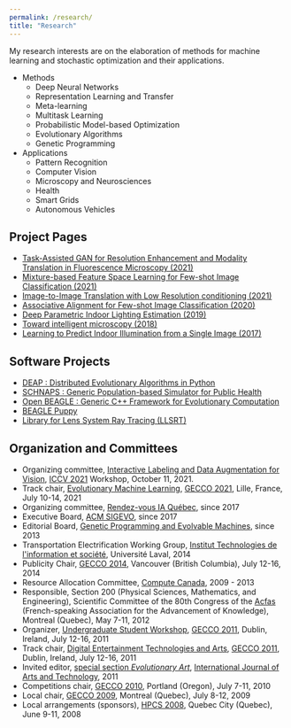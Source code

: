 ```yaml
---
permalink: /research/
title: "Research"
---
```


My research interests are on the elaboration of methods for machine learning and stochastic optimization and their applications.

- Methods
    - Deep Neural Networks
    - Representation Learning and Transfer
    - Meta-learning
    - Multitask Learning
    - Probabilistic Model-based Optimization
    - Evolutionary Algorithms
    - Genetic Programming
- Applications
    - Pattern Recognition
    - Computer Vision
    - Microscopy and Neurosciences
    - Health
    - Smart Grids
    - Autonomous Vehicles

## Project Pages

- [Task-Assisted GAN for Resolution Enhancement and Modality Translation in Fluorescence Microscopy (2021)](https://s3.valeria.science/flclab-tagan/index.html)
- [Mixture-based Feature Space Learning for Few-shot Image Classification (2021)](https://lvsn.github.io/MixtFSL/)
- [Image-to-Image Translation with Low Resolution conditioning (2021)](https://github.com/Medabid1/I2I-LR)
- [Associative Alignment for Few-shot Image Classification (2020)](https://lvsn.github.io/associative-alignment/)
- [Deep Parametric Indoor Lighting Estimation (2019)](https://lvsn.github.io/deepparametric/)
- [Toward intelligent microscopy (2018)](https://lvsn.github.io/optimnanoscopy/)
- [Learning to Predict Indoor Illumination from a Single Image (2017)](http://vision.gel.ulaval.ca/~jflalonde/publications/projects/deepIndoorLight/index.html)

## Software Projects

- [DEAP : Distributed Evolutionary Algorithms in Python](https://github.com/deap/deap)
- [SCHNAPS : Generic Population-based Simulator for Public Health](https://github.com/audurand/schnaps)
- [Open BEAGLE : Generic C++ Framework for Evolutionary Computation](https://github.com/chgagne/beagle)
- [BEAGLE Puppy](https://code.google.com/archive/p/beagle/wikis/Puppy.wiki)
- [Library for Lens System Ray Tracing (LLSRT)](http://w3.gel.ulaval.ca/~cgagne/llsrt/)


## Organization and Committees

- Organizing committee, [Interactive Labeling and Data Augmentation for Vision](https://ildav-workshop.github.io/), [ICCV 2021](http://iccv2021.thecvf.com/) Workshop, October 11, 2021.
- Track chair, [Evolutionary Machine Learning](https://gecco-2021.sigevo.org/Tracks#EML%20-%20Evolutionary%20Machine%20Learning), [GECCO 2021](https://gecco-2021.sigevo.org/HomePage), Lille, France, July 10-14, 2021
- Organizing committee, [Rendez-vous IA Québec](https://www.itis.ulaval.ca/cms/site/itis/rviaqc), since 2017
- Executive Board, [ACM SIGEVO](http://sig.sigevo.org/index.html), since 2017
- Editorial Board, [Genetic Programming and Evolvable Machines](http://www.springer.com/computer/ai/journal/10710), since 2013
- Transportation Electrification Working Group, [Institut Technologies de l'information et société](https://www.itis.ulaval.ca), Université Laval, 2014
- Publicity Chair, [GECCO 2014](http://www.sigevo.org/gecco-2014/), Vancouver (British Columbia), July 12-16, 2014
- Resource Allocation Committee, [Compute Canada](https://computecanada.ca), 2009 - 2013
- Responsible, Section 200 (Physical Sciences, Mathematics, and Engineering), Scientific Committee of the 80th Congress of the [Acfas](http://www.acfas.ca) (French-speaking Association for the Advancement of Knowledge), Montreal (Quebec), May 7-11, 2012
- Organizer, [Undergraduate Student Workshop](usw-gecco2011.html), [GECCO 2011](http://www.sigevo.org/gecco-2011), Dublin, Ireland, July 12-16, 2011
- Track chair, [Digital Entertainment Technologies and Arts](http://www.sigevo.org/gecco-2011/organizers-tracks.html#det), [GECCO 2011](http://www.sigevo.org/gecco-2011), Dublin, Ireland, July 12-16, 2011
- Invited editor, [special section *Evolutionary Art*]((http://www.inderscience.com/info/inarticletoc.php?jcode=ijart&year=2015&vol=8&issue=2)), [International Journal of Arts and Technology](http://www.inderscience.com/ijart), 2011
- Competitions chair, [GECCO 2010](http://www.sigevo.org/gecco-2010), Portland (Oregon), July 7-11, 2010
- Local chair, [GECCO 2009](http://www.sigevo.org/gecco-2009), Montreal (Quebec), July 8-12, 2009
- Local arrangements (sponsors), [HPCS 2008](http://www.hpcs2008.org), Quebec City (Quebec), June 9-11, 2008
